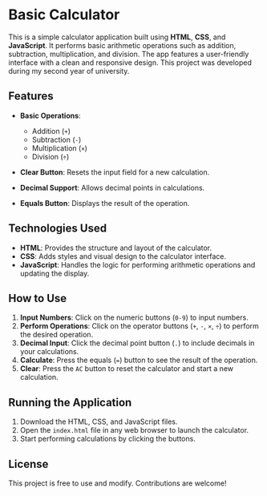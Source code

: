# Basic Calculator

This is a simple calculator application built using **HTML**, **CSS**, and **JavaScript**. It performs basic arithmetic operations such as addition, subtraction, multiplication, and division. The app features a user-friendly interface with a clean and responsive design. This project was developed during my second year of university.

## Features

- **Basic Operations**: 
  - Addition (`+`)
  - Subtraction (`-`)
  - Multiplication (`×`)
  - Division (`÷`)
  
- **Clear Button**: Resets the input field for a new calculation.
- **Decimal Support**: Allows decimal points in calculations.
- **Equals Button**: Displays the result of the operation.
  
## Technologies Used

- **HTML**: Provides the structure and layout of the calculator.
- **CSS**: Adds styles and visual design to the calculator interface.
- **JavaScript**: Handles the logic for performing arithmetic operations and updating the display.

## How to Use

1. **Input Numbers**: Click on the numeric buttons (`0-9`) to input numbers.
2. **Perform Operations**: Click on the operator buttons (`+`, `-`, `×`, `÷`) to perform the desired operation.
3. **Decimal Input**: Click the decimal point button (`.`) to include decimals in your calculations.
4. **Calculate**: Press the equals (`=`) button to see the result of the operation.
5. **Clear**: Press the `AC` button to reset the calculator and start a new calculation.

## Running the Application

1. Download the HTML, CSS, and JavaScript files.
2. Open the `index.html` file in any web browser to launch the calculator.
3. Start performing calculations by clicking the buttons.

## License

This project is free to use and modify. Contributions are welcome!
